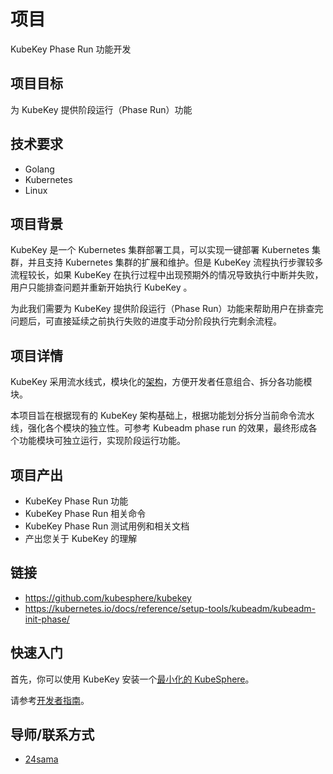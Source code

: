 # 项目

KubeKey Phase Run 功能开发

## 项目目标

为 KubeKey 提供阶段运行（Phase Run）功能

## 技术要求

* Golang
* Kubernetes
* Linux

## 项目背景

KubeKey 是一个 Kubernetes 集群部署工具，可以实现一键部署 Kubernetes 集群，并且支持 Kubernetes 集群的扩展和维护。但是 KubeKey 流程执行步骤较多流程较长，如果 KubeKey 在执行过程中出现预期外的情况导致执行中断并失败，用户只能排查问题并重新开始执行 KubeKey 。

为此我们需要为 KubeKey 提供阶段运行（Phase Run）功能来帮助用户在排查完问题后，可直接延续之前执行失败的进度手动分阶段执行完剩余流程。

## 项目详情

KubeKey 采用流水线式，模块化的[架构](https://github.com/kubesphere/kubekey/blob/master/docs/developer-guide.md)，方便开发者任意组合、拆分各功能模块。

本项目旨在根据现有的 KubeKey 架构基础上，根据功能划分拆分当前命令流水线，强化各个模块的独立性。可参考 Kubeadm phase run 的效果，最终形成各个功能模块可独立运行，实现阶段运行功能。

## 项目产出

* KubeKey Phase Run 功能
* KubeKey Phase Run 相关命令
* KubeKey Phase Run 测试用例和相关文档
* 产出您关于 KubeKey 的理解

## 链接

* https://github.com/kubesphere/kubekey
* https://kubernetes.io/docs/reference/setup-tools/kubeadm/kubeadm-init-phase/

## 快速入门

首先，你可以使用 KubeKey 安装一个[最小化的 KubeSphere](https://kubesphere.io/docs/quick-start/all-in-one-on-linux/)。

请参考[开发者指南](https://github.com/kubesphere/kubekey/tree/master/docs)。

## 导师/联系方式

* [24sama](https://github.com/24sama/)